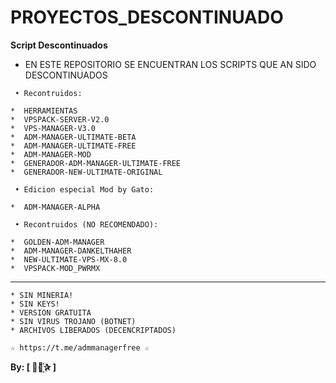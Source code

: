 ﻿# PROYECTOS_DESCONTINUADO

**Script Descontinuados**

* EN ESTE REPOSITORIO SE ENCUENTRAN LOS SCRIPTS QUE AN SIDO DESCONTINUADOS 

```
 • Recontruidos:

*  HERRAMIENTAS
*  VPSPACK-SERVER-V2.0
*  VPS-MANAGER-V3.0
*  ADM-MANAGER-ULTIMATE-BETA
*  ADM-MANAGER-ULTIMATE-FREE
*  ADM-MANAGER-MOD
*  GENERADOR-ADM-MANAGER-ULTIMATE-FREE
*  GENERADOR-NEW-ULTIMATE-ORIGINAL
```

```
 • Edicion especial Mod by Gato:

*  ADM-MANAGER-ALPHA
```

```
 • Recontruidos (NO RECOMENDADO):

*  GOLDEN-ADM-MANAGER 
*  ADM-MANAGER-DANKELTHAHER
*  NEW-ULTIMATE-VPS-MX-8.0
*  VPSPACK-MOD_PWRMX
```

-------------------------------------------------------------------------------

```
* SIN MINERIA! 
* SIN KEYS! 
* VERSION GRATUITA 
* SIN VIRUS TROJANO (BOTNET) 
* ARCHIVOS LIBERADOS (DECENCRIPTADOS)
```

```
☆ https://t.me/admmanagerfree ☆

```

**By: [  ⃘⃤꙰✰ ]**